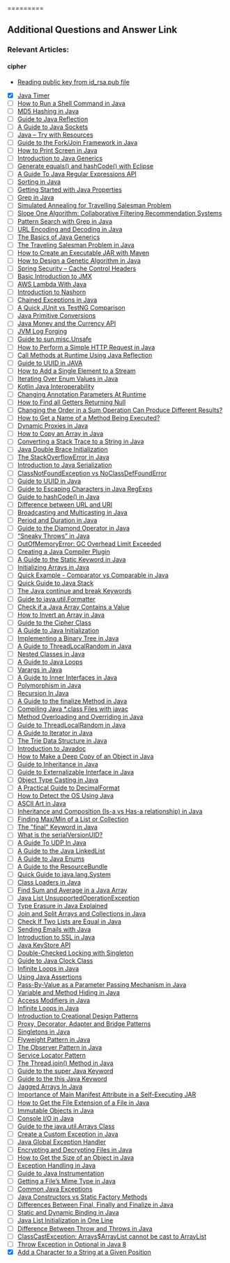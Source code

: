=========

## Additional Questions and Answer Link

### Relevant Articles: 

#### cipher
- [Reading public key from id_rsa.pub file](https://stackoverflow.com/questions/39074696/id-rsa-pub-is-not-a-public-key-file)



- [x] [Java Timer](http://www.baeldung.com/java-timer-and-timertask)
- [ ] [How to Run a Shell Command in Java](http://www.baeldung.com/run-shell-command-in-java)
- [ ] [MD5 Hashing in Java](http://www.baeldung.com/java-md5)
- [ ] [Guide to Java Reflection](http://www.baeldung.com/java-reflection)
- [ ] [A Guide to Java Sockets](http://www.baeldung.com/a-guide-to-java-sockets)
- [ ] [Java – Try with Resources](http://www.baeldung.com/java-try-with-resources)
- [ ] [Guide to the Fork/Join Framework in Java](http://www.baeldung.com/java-fork-join)
- [ ] [How to Print Screen in Java](http://www.baeldung.com/print-screen-in-java)
- [ ] [Introduction to Java Generics](http://www.baeldung.com/java-generics)
- [ ] [Generate equals() and hashCode() with Eclipse](http://www.baeldung.com/java-eclipse-equals-and-hashcode)
- [ ] [A Guide To Java Regular Expressions API](http://www.baeldung.com/regular-expressions-java)
- [ ] [Sorting in Java](http://www.baeldung.com/java-sorting)
- [ ] [Getting Started with Java Properties](http://www.baeldung.com/java-properties)
- [ ] [Grep in Java](http://www.baeldung.com/grep-in-java)
- [ ] [Simulated Annealing for Travelling Salesman Problem](http://www.baeldung.com/java-simulated-annealing-for-traveling-salesman)
- [ ] [Slope One Algorithm: Collaborative Filtering Recommendation Systems](http://www.baeldung.com/java-collaborative-filtering-recommendations)
- [ ] [Pattern Search with Grep in Java](http://www.baeldung.com/grep-in-java)
- [ ] [URL Encoding and Decoding in Java](http://www.baeldung.com/java-url-encoding-decoding)
- [ ] [The Basics of Java Generics](http://www.baeldung.com/java-generics)
- [ ] [The Traveling Salesman Problem in Java](http://www.baeldung.com/java-simulated-annealing-for-traveling-salesman)
- [ ] [How to Create an Executable JAR with Maven](http://www.baeldung.com/executable-jar-with-maven)
- [ ] [How to Design a Genetic Algorithm in Java](http://www.baeldung.com/java-genetic-algorithm)
- [ ] [Spring Security – Cache Control Headers](http://www.baeldung.com/spring-security-cache-control-headers)
- [ ] [Basic Introduction to JMX](http://www.baeldung.com/java-management-extensions)
- [ ] [AWS Lambda With Java](http://www.baeldung.com/java-aws-lambda)
- [ ] [Introduction to Nashorn](http://www.baeldung.com/java-nashorn)
- [ ] [Chained Exceptions in Java](http://www.baeldung.com/java-chained-exceptions)
- [ ] [A Quick JUnit vs TestNG Comparison](http://www.baeldung.com/junit-vs-testng)
- [ ] [Java Primitive Conversions](http://www.baeldung.com/java-primitive-conversions)
- [ ] [Java Money and the Currency API](http://www.baeldung.com/java-money-and-currency)
- [ ] [JVM Log Forging](http://www.baeldung.com/jvm-log-forging)
- [ ] [Guide to sun.misc.Unsafe](http://www.baeldung.com/java-unsafe)
- [ ] [How to Perform a Simple HTTP Request in Java](http://www.baeldung.com/java-http-request)
- [ ] [Call Methods at Runtime Using Java Reflection](http://www.baeldung.com/java-method-reflection)
- [ ] [Guide to UUID in JAVA](http://www.baeldung.com/guide-to-uuid-in-java)
- [ ] [How to Add a Single Element to a Stream](http://www.baeldung.com/java-stream-append-prepend)
- [ ] [Iterating Over Enum Values in Java](http://www.baeldung.com/java-enum-iteration)
- [ ] [Kotlin Java Interoperability](http://www.baeldung.com/kotlin-java-interoperability)
- [ ] [Changing Annotation Parameters At Runtime](http://www.baeldung.com/java-reflection-change-annotation-params)
- [ ] [How to Find all Getters Returning Null](http://www.baeldung.com/java-getters-returning-null)
- [ ] [Changing the Order in a Sum Operation Can Produce Different Results?](http://www.baeldung.com/java-floating-point-sum-order)
- [ ] [How to Get a Name of a Method Being Executed?](http://www.baeldung.com/java-name-of-executing-method)
- [ ] [Dynamic Proxies in Java](http://www.baeldung.com/java-dynamic-proxies)
- [ ] [How to Copy an Array in Java](http://www.baeldung.com/java-array-copy)
- [ ] [Converting a Stack Trace to a String in Java](http://www.baeldung.com/java-stacktrace-to-string)
- [ ] [Java Double Brace Initialization](http://www.baeldung.com/java-double-brace-initialization)
- [ ] [The StackOverflowError in Java](http://www.baeldung.com/java-stack-overflow-error)
- [ ] [Introduction to Java Serialization](http://www.baeldung.com/java-serialization)
- [ ] [ClassNotFoundException vs NoClassDefFoundError](http://www.baeldung.com/java-classnotfoundexception-and-noclassdeffounderror)
- [ ] [Guide to UUID in Java](http://www.baeldung.com/java-uuid)
- [ ] [Guide to Escaping Characters in Java RegExps](http://www.baeldung.com/java-regexp-escape-char)
- [ ] [Guide to hashCode() in Java](http://www.baeldung.com/java-hashcode)
- [ ] [Difference between URL and URI](http://www.baeldung.com/java-url-vs-uri)
- [ ] [Broadcasting and Multicasting in Java](http://www.baeldung.com/java-broadcast-multicast)
- [ ] [Period and Duration in Java](http://www.baeldung.com/java-period-duration)
- [ ] [Guide to the Diamond Operator in Java](http://www.baeldung.com/java-diamond-operator)
- [ ] [“Sneaky Throws” in Java](http://www.baeldung.com/java-sneaky-throws)
- [ ] [OutOfMemoryError: GC Overhead Limit Exceeded](http://www.baeldung.com/java-gc-overhead-limit-exceeded)
- [ ] [Creating a Java Compiler Plugin](http://www.baeldung.com/java-build-compiler-plugin)
- [ ] [A Guide to the Static Keyword in Java](http://www.baeldung.com/java-static)
- [ ] [Initializing Arrays in Java](http://www.baeldung.com/java-initialize-array)
- [ ] [Quick Example - Comparator vs Comparable in Java](http://www.baeldung.com/java-comparator-comparable)
- [ ] [Quick Guide to Java Stack](http://www.baeldung.com/java-stack)
- [ ] [The Java continue and break Keywords](http://www.baeldung.com/java-continue-and-break)
- [ ] [Guide to java.util.Formatter](http://www.baeldung.com/java-string-formatter)
- [ ] [Check if a Java Array Contains a Value](http://www.baeldung.com/java-array-contains-value)
- [ ] [How to Invert an Array in Java](http://www.baeldung.com/java-invert-array)
- [ ] [Guide to the Cipher Class](http://www.baeldung.com/java-cipher-class)
- [ ] [A Guide to Java Initialization](http://www.baeldung.com/java-initialization)
- [ ] [Implementing a Binary Tree in Java](http://www.baeldung.com/java-binary-tree)
- [ ] [A Guide to ThreadLocalRandom in Java](http://www.baeldung.com/java-thread-local-random)
- [ ] [Nested Classes in Java](http://www.baeldung.com/java-nested-classes)
- [ ] [A Guide to Java Loops](http://www.baeldung.com/java-loops)
- [ ] [Varargs in Java](http://www.baeldung.com/java-varargs)
- [ ] [A Guide to Inner Interfaces in Java](http://www.baeldung.com/java-inner-interfaces)
- [ ] [Polymorphism in Java](http://www.baeldung.com/java-polymorphism)
- [ ] [Recursion In Java](http://www.baeldung.com/java-recursion)
- [ ] [A Guide to the finalize Method in Java](http://www.baeldung.com/java-finalize)
- [ ] [Compiling Java *.class Files with javac](http://www.baeldung.com/javac)
- [ ] [Method Overloading and Overriding in Java](http://www.baeldung.com/java-method-overload-override)
- [ ] [Guide to ThreadLocalRandom in Java](http://www.baeldung.com/java-thread-local-random)
- [ ] [A Guide to Iterator in Java](http://www.baeldung.com/java-iterator)
- [ ] [The Trie Data Structure in Java](http://www.baeldung.com/trie-java)
- [ ] [Introduction to Javadoc](http://www.baeldung.com/javadoc)
- [ ] [How to Make a Deep Copy of an Object in Java](http://www.baeldung.com/java-deep-copy)
- [ ] [Guide to Inheritance in Java](http://www.baeldung.com/java-inheritance)
- [ ] [Guide to Externalizable Interface in Java](http://www.baeldung.com/java-externalizable)
- [ ] [Object Type Casting in Java](http://www.baeldung.com/java-type-casting)
- [ ] [A Practical Guide to DecimalFormat](http://www.baeldung.com/java-decimalformat)
- [ ] [How to Detect the OS Using Java](http://www.baeldung.com/java-detect-os)
- [ ] [ASCII Art in Java](http://www.baeldung.com/ascii-art-in-java)
- [ ] [Inheritance and Composition (Is-a vs Has-a relationship) in Java](http://www.baeldung.com/java-inheritance-composition)
- [ ] [Finding Max/Min of a List or Collection](http://www.baeldung.com/java-collection-min-max)
- [ ] [The "final" Keyword in Java](http://www.baeldung.com/java-final)
- [ ] [What is the serialVersionUID?](http://www.baeldung.com/java-serial-version-uid)
- [ ] [A Guide To UDP In Java](http://www.baeldung.com/udp-in-java)
- [ ] [A Guide to the Java LinkedList](http://www.baeldung.com/java-linkedlist)
- [ ] [A Guide to Java Enums](http://www.baeldung.com/a-guide-to-java-enums)
- [ ] [A Guide to the ResourceBundle](http://www.baeldung.com/java-resourcebundle)
- [ ] [Quick Guide to java.lang.System](http://www.baeldung.com/java-lang-system)
- [ ] [Class Loaders in Java](http://www.baeldung.com/java-classloaders)
- [ ] [Find Sum and Average in a Java Array](http://www.baeldung.com/java-array-sum-average)
- [ ] [Java List UnsupportedOperationException](http://www.baeldung.com/java-list-unsupported-operation-exception)
- [ ] [Type Erasure in Java Explained](http://www.baeldung.com/java-type-erasure)
- [ ] [Join and Split Arrays and Collections in Java](http://www.baeldung.com/java-join-and-split)
- [ ] [Check If Two Lists are Equal in Java](http://www.baeldung.com/java-test-a-list-for-ordinality-and-equality)
- [ ] [Sending Emails with Java](http://www.baeldung.com/java-email)
- [ ] [Introduction to SSL in Java](http://www.baeldung.com/java-ssl)
- [ ] [Java KeyStore API](http://www.baeldung.com/java-keystore)
- [ ] [Double-Checked Locking with Singleton](http://www.baeldung.com/java-singleton-double-checked-locking)
- [ ] [Guide to Java Clock Class](http://www.baeldung.com/java-clock)
- [ ] [Infinite Loops in Java](http://www.baeldung.com/infinite-loops-java)
- [ ] [Using Java Assertions](http://www.baeldung.com/java-assert)
- [ ] [Pass-By-Value as a Parameter Passing Mechanism in Java](http://www.baeldung.com/java-pass-by-value-or-pass-by-reference)
- [ ] [Variable and Method Hiding in Java](http://www.baeldung.com/java-variable-method-hiding)
- [ ] [Access Modifiers in Java](http://www.baeldung.com/java-access-modifiers)
- [ ] [Infinite Loops in Java](http://www.baeldung.com/infinite-loops-java)
- [ ] [Introduction to Creational Design Patterns](http://www.baeldung.com/creational-design-patterns)
- [ ] [Proxy, Decorator, Adapter and Bridge Patterns](http://www.baeldung.com/java-structural-design-patterns)
- [ ] [Singletons in Java](http://www.baeldung.com/java-singleton)
- [ ] [Flyweight Pattern in Java](http://www.baeldung.com/java-flyweight)
- [ ] [The Observer Pattern in Java](http://www.baeldung.com/java-observer-pattern)
- [ ] [Service Locator Pattern](http://www.baeldung.com/java-service-locator-pattern)
- [ ] [The Thread.join() Method in Java](http://www.baeldung.com/java-thread-join)
- [ ] [Guide to the super Java Keyword](http://www.baeldung.com/java-super)
- [ ] [Guide to the this Java Keyword](http://www.baeldung.com/java-this)
- [ ] [Jagged Arrays In Java](http://www.baeldung.com/java-jagged-arrays)
- [ ] [Importance of Main Manifest Attribute in a Self-Executing JAR](http://www.baeldung.com/java-jar-executable-manifest-main-class)
- [ ] [How to Get the File Extension of a File in Java](http://www.baeldung.com/java-file-extension)
- [ ] [Immutable Objects in Java](http://www.baeldung.com/java-immutable-object)
- [ ] [Console I/O in Java](http://www.baeldung.com/java-console-input-output)
- [ ] [Guide to the java.util.Arrays Class](http://www.baeldung.com/java-util-arrays)
- [ ] [Create a Custom Exception in Java](http://www.baeldung.com/java-new-custom-exception)
- [ ] [Java Global Exception Handler](http://www.baeldung.com/java-global-exception-handler)
- [ ] [Encrypting and Decrypting Files in Java](http://www.baeldung.com/java-cipher-input-output-stream)
- [ ] [How to Get the Size of an Object in Java](http://www.baeldung.com/java-size-of-object)
- [ ] [Exception Handling in Java](http://www.baeldung.com/java-exceptions)
- [ ] [Guide to Java Instrumentation](http://www.baeldung.com/java-instrumentation)
- [ ] [Getting a File’s Mime Type in Java](http://www.baeldung.com/java-file-mime-type)
- [ ] [Common Java Exceptions](http://www.baeldung.com/java-common-exceptions)
- [ ] [Java Constructors vs Static Factory Methods](https://www.baeldung.com/java-constructors-vs-static-factory-methods)
- [ ] [Differences Between Final, Finally and Finalize in Java](https://www.baeldung.com/java-final-finally-finalize)
- [ ] [Static and Dynamic Binding in Java](https://www.baeldung.com/java-static-dynamic-binding)
- [ ] [Java List Initialization in One Line](https://www.baeldung.com/java-init-list-one-line)
- [ ] [Difference Between Throw and Throws in Java](https://www.baeldung.com/java-throw-throws)
- [ ] [ClassCastException: Arrays$ArrayList cannot be cast to ArrayList](https://www.baeldung.com/java-classcastexception-arrays-arraylist)
- [ ] [Throw Exception in Optional in Java 8](https://www.baeldung.com/java-optional-throw-exception)
- [x] [Add a Character to a String at a Given Position](https://www.baeldung.com/java-add-character-to-string)
